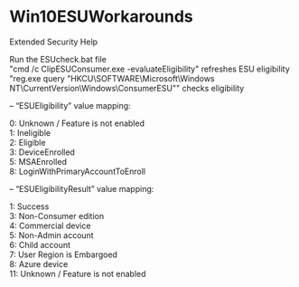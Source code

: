 # Win10ESUWorkarounds
Extended Security Help

Run the ESUcheck.bat file  
"cmd /c ClipESUConsumer.exe -evaluateEligibility" refreshes ESU eligibility  
"reg.exe query "HKCU\SOFTWARE\Microsoft\Windows NT\CurrentVersion\Windows\ConsumerESU"" checks eligibility  

– “ESUEligibility” value mapping:

0: Unknown / Feature is not enabled  
1: Ineligible  
2: Eligible  
3: DeviceEnrolled  
5: MSAEnrolled  
8: LoginWithPrimaryAccountToEnroll  

– “ESUEligibilityResult” value mapping:

1: Success  
3: Non-Consumer edition  
4: Commercial device  
5: Non-Admin account  
6: Child account  
7: User Region is Embargoed  
8: Azure device  
11: Unknown / Feature is not enabled  
